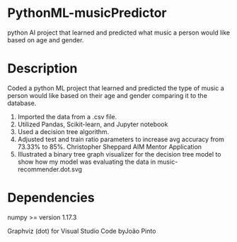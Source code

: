 # PythonML-musicPredictor
python AI project that learned and predicted what music a person would like based on age and gender. 


# Description
Coded a python ML project that learned and predicted the type of music a
person would like based on their age and gender comparing it to the database.
1. Imported the data from a .csv file.
2. Utilized Pandas, Scikit-learn, and Jupyter notebook
3. Used a decision tree algorithm.
4. Adjusted test and train ratio parameters to increase avg accuracy from
73.33% to 85%.
Christopher Sheppard AIM Mentor Application
5. Illustrated a binary tree graph visualizer for the decision tree model to
show how my model was evaluating the data in
music-recommender.dot.svg


# Dependencies
numpy >= version 1.17.3 

Graphviz (dot) for Visual Studio Code byJoão Pinto

